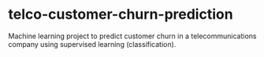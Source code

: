 # telco-customer-churn-prediction
Machine learning project to predict customer churn in a telecommunications company using supervised learning (classification).
